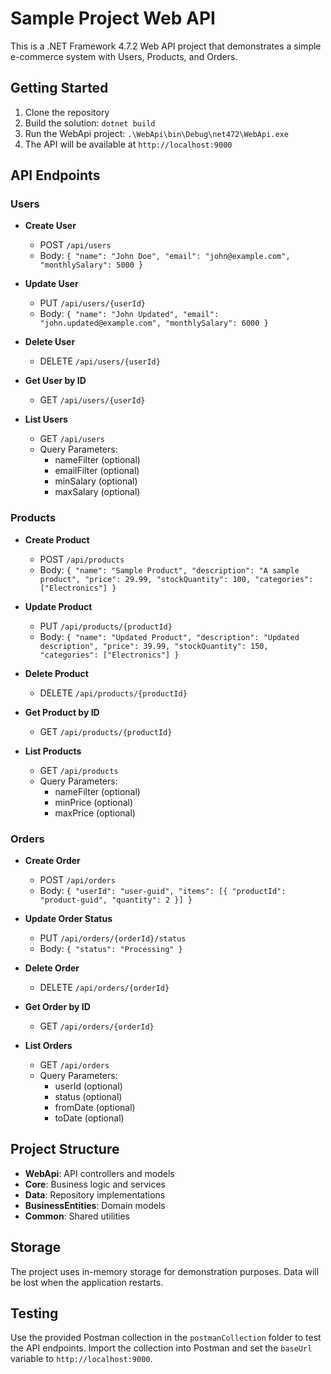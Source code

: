 # Sample Project Web API

This is a .NET Framework 4.7.2 Web API project that demonstrates a simple e-commerce system with Users, Products, and Orders.

## Getting Started

1. Clone the repository
2. Build the solution: `dotnet build`
3. Run the WebApi project: `.\WebApi\bin\Debug\net472\WebApi.exe`
4. The API will be available at `http://localhost:9000`

## API Endpoints

### Users

- **Create User**
  - POST `/api/users`
  - Body: `{ "name": "John Doe", "email": "john@example.com", "monthlySalary": 5000 }`

- **Update User**
  - PUT `/api/users/{userId}`
  - Body: `{ "name": "John Updated", "email": "john.updated@example.com", "monthlySalary": 6000 }`

- **Delete User**
  - DELETE `/api/users/{userId}`

- **Get User by ID**
  - GET `/api/users/{userId}`

- **List Users**
  - GET `/api/users`
  - Query Parameters:
    - nameFilter (optional)
    - emailFilter (optional)
    - minSalary (optional)
    - maxSalary (optional)

### Products

- **Create Product**
  - POST `/api/products`
  - Body: `{ "name": "Sample Product", "description": "A sample product", "price": 29.99, "stockQuantity": 100, "categories": ["Electronics"] }`

- **Update Product**
  - PUT `/api/products/{productId}`
  - Body: `{ "name": "Updated Product", "description": "Updated description", "price": 39.99, "stockQuantity": 150, "categories": ["Electronics"] }`

- **Delete Product**
  - DELETE `/api/products/{productId}`

- **Get Product by ID**
  - GET `/api/products/{productId}`

- **List Products**
  - GET `/api/products`
  - Query Parameters:
    - nameFilter (optional)
    - minPrice (optional)
    - maxPrice (optional)

### Orders

- **Create Order**
  - POST `/api/orders`
  - Body: `{ "userId": "user-guid", "items": [{ "productId": "product-guid", "quantity": 2 }] }`

- **Update Order Status**
  - PUT `/api/orders/{orderId}/status`
  - Body: `{ "status": "Processing" }`

- **Delete Order**
  - DELETE `/api/orders/{orderId}`

- **Get Order by ID**
  - GET `/api/orders/{orderId}`

- **List Orders**
  - GET `/api/orders`
  - Query Parameters:
    - userId (optional)
    - status (optional)
    - fromDate (optional)
    - toDate (optional)

## Project Structure

- **WebApi**: API controllers and models
- **Core**: Business logic and services
- **Data**: Repository implementations
- **BusinessEntities**: Domain models
- **Common**: Shared utilities

## Storage

The project uses in-memory storage for demonstration purposes. Data will be lost when the application restarts.

## Testing

Use the provided Postman collection in the `postmanCollection` folder to test the API endpoints. Import the collection into Postman and set the `baseUrl` variable to `http://localhost:9000`.
